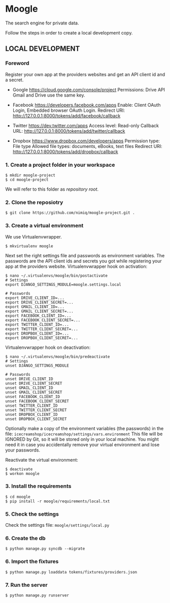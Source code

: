 Moogle
======

The search engine for private data.

Follow the steps in order to create a local development copy.

LOCAL DEVELOPMENT
-----------------

### Foreword
Register your own app at the providers websites and get an API client id and a secret.
- Google
https://cloud.google.com/console/project
Permissions: Drive API
Gmail and Drive use the same key.

- Facebook
https://developers.facebook.com/apps
Enable: Client OAuth Login, Embedded browser OAuth Login.
Redirect URI: http://127.0.0.1:8000/tokens/add/facebook/callback

- Twitter
https://dev.twitter.com/apps
Access level: Read-only
Callback URL: http://127.0.0.1:8000/tokens/add/twitter/callback

- Dropbox
https://www.dropbox.com/developers/apps
Permission type: File type
Allowed file types: documents, eBooks, text files
Redirect URI: http://127.0.0.1:8000/tokens/add/dropbox/callback


### 1. Create a project folder in your workspace
    $ mkdir moogle-project
    $ cd moogle-project
We will refer to this folder as *repository root*.

### 2. Clone the reposiotry
    $ git clone https://github.com/nimiq/moogle-project.git .

### 3. Create a virtual environment
We use Virtualenvwrapper.

    $ mkvirtualenv moogle

Next set the right settings file and passwords as environment variables.
The passwords are the API client ids and secrets you got while registering your app at the providers website.
Virtualenvwrapper hook on activation:

    $ nano ~/.virtualenvs/moogle/bin/postactivate
    # Settings
    export DJANGO_SETTINGS_MODULE=moogle.settings.local

    # Passwords
    export DRIVE_CLIENT_ID=...
    export DRIVE_CLIENT_SECRET=...
    export GMAIL_CLIENT_ID=...
    export GMAIL_CLIENT_SECRET=...
    export FACEBOOK_CLIENT_ID=...
    export FACEBOOK_CLIENT_SECRET=...
    export TWITTER_CLIENT_ID=...
    export TWITTER_CLIENT_SECRET=...
    export DROPBOX_CLIENT_ID=...
    export DROPBOX_CLIENT_SECRET=...

Virtualenvwrapper hook on deactivation:

    $ nano ~/.virtualenvs/moogle/bin/predeactivate
    # Settings
    unset DJANGO_SETTINGS_MODULE

    # Passwords
    unset DRIVE_CLIENT_ID
    unset DRIVE_CLIENT_SECRET
    unset GMAIL_CLIENT_ID
    unset GMAIL_CLIENT_SECRET
    unset FACEBOOK_CLIENT_ID
    unset FACEBOOK_CLIENT_SECRET
    unset TWITTER_CLIENT_ID
    unset TWITTER_CLIENT_SECRET
    unset DROPBOX_CLIENT_ID
    unset DROPBOX_CLIENT_SECRET


Optionally make a copy of the environment variables (the passwords) in the file:
    `icecreamshop/icecreamshop/settings/vars.environment`
This file will be IGNORED by Git, so it will be stored only in your local machine.
You might need it in case you accidentally remove your virtual environment and lose your passwords.

Reactivate the virtual environment:

    $ deactivate
    $ workon moogle

### 3. Install the requirements
    $ cd moogle
    $ pip install -r moogle/requirements/local.txt

### 5. Check the settings
Check the settings file: `moogle/settings/local.py`

### 6. Create the db
    $ python manage.py syncdb --migrate

### 6. Import the fixtures
    $ python manage.py loaddata tokens/fixtures/providers.json

### 7. Run the server
    $ python manage.py runserver

